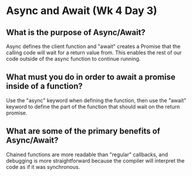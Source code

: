 # Async and Await (Wk 4 Day 3)

## What is the purpose of Async/Await?

Async defines the client function and "await" creates a Promise that the calling code will wait for a return value from. This enables the rest of our code outside of the async function to continue running.

## What must you do in order to await a promise inside of a function?

Use the "async" keyword when defining the function, then use the "await" keyword to define the part of the function that should wait on the return promise.

## What are some of the primary benefits of Async/Await?

Chained functions are more readable than "regular" callbacks, and debugging is more straightforward because the compiler will interpret the code as if it was synchronous.